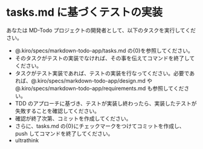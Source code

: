 # tasks.md に基づくテストの実装

あなたは MD-Todo プロジェクトの開発者として、以下のタスクを実行してください。

- @.kiro/specs/markdown-todo-app/tasks.md の{0}を参照してください。
- そのタスクがテストの実装でなければ、その事を伝えてコマンドを終了してください。
- タスクがテスト実装であれば、テストの実装を行なってください。必要であれば、@.kiro/specs/markdown-todo-app/design.md や @.kiro/specs/markdown-todo-app/requirements.md も参照してください。
- TDD のアプローチに基づき、テストが実装し終わったら、実装したテストが失敗することを確認してください。
- 確認が終了次第、コミットを作成してください。
- さらに、tasks.md の{0}にチェックマークをつけてコミットを作成し、push してコマンドを終了してください。
- ultrathink
